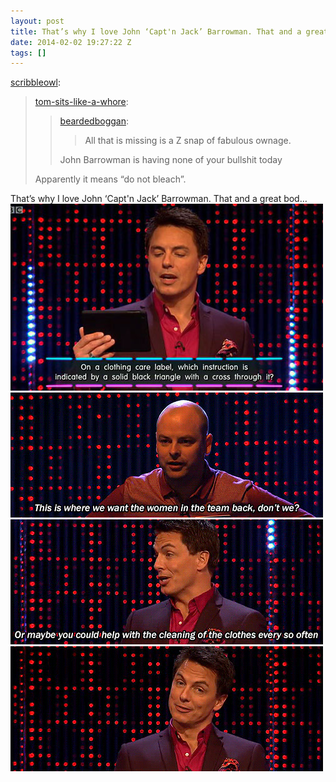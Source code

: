 ```yaml
---
layout: post
title: That’s why I love John ‘Capt'n Jack’ Barrowman. That and a great bod…
date: 2014-02-02 19:27:22 Z
tags: []
---
```

[scribbleowl](http://scribbleowl.tumblr.com/post/75304124139/tom-sits-like-a-whore-beardedboggan-all):

> [tom-sits-like-a-whore](http://thatfandomgirl.com/post/68913561071/beardedboggan-all-that-is-missing-is-a-z-snap):
> 
> > [beardedboggan](http://beardedboggan.tumblr.com/post/68889273992/all-that-is-missing-is-a-z-snap-of-fabulous):
> > 
> > > All that is missing is a Z snap of fabulous ownage. 
> > 
> > John Barrowman is having none of your bullshit today
> 
> Apparently it means “do not bleach”.

That’s why I love John ‘Capt'n Jack’ Barrowman. That and a great bod…
![](/media/2014/02/75393839212_0.jpg)
![](/media/2014/02/75393839212_1.gif)
![](/media/2014/02/75393839212_2.gif)
![](/media/2014/02/75393839212_3.gif)
